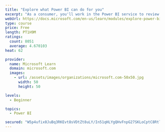 ```yaml
---
title: "Explore what Power BI can do for you"
excerpt: "As a consumer, you'll work in the Power BI service to review and interact with content that has been shared with you. This module provides the foundational information that you need to work effectively in the Power BI service."
webUrl: https://docs.microsoft.com/en-us/learn/modules/explore-power-bi-service/
type: course
price: Free
length: PT1H9M
ratings:
  count: 8051
  average: 4.670103
heat: 62

provider:
  name: Microsoft Learn
  domain: microsoft.com
  images:
    - url: /assets/images/organizations/microsoft.com-50x50.jpg
      width: 50
      height: 50

levels:
  - Beginner

topics:
  - Power BI

secured: "W5p4ufix0JuBq3RKEvt8sVDtZt8uLY/In51qHLYgQHvFnpG27SKLoCptC8RtlvpgfiCCJiKhl0KoATVkDGbH8lOEhhZjXMP7qOTjiioG9Z+o2oVfp5mEMwC1gz+BJhtgZbz7Q+CE08gXPGgg/pGPjTKUWTLySzpuRxR7iHqsetX0ZCxBLByXGT+zCaLSXvlDV+e0wsYXjFDhW1WHnGTMuQbyZtzm3Ou692miOm4sLoD+uUUC6vf2UDYGZuqeqDLdLcr2HNkXprQGbeQ/mSYYwmBoZJRnVN375tQsJpKLT175noxHK2ltWBDIuyS5+2Jv/ZMJb9mv4fMMf0xyHPSH30nLrQFCLYnKXLlh64Dne6dcOl3alzCo8DGGBeQGvhKOhuaBeakV5J3TA9oqxOvINKi5s9WzFCTPTGjLlWM+GKc=;IWujDOx9Vu8As8dpKtVrvg=="
---
```



